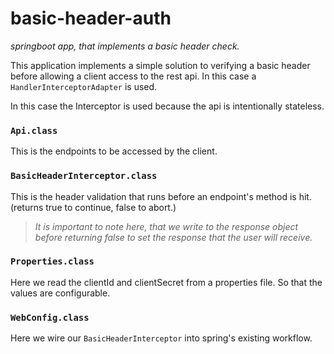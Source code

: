 # basic-header-auth
_springboot app, that implements a basic header check._

This application implements a simple solution to verifying a basic header before allowing a client access to the rest api.
In this case a `HandlerInterceptorAdapter` is used.

In this case the Interceptor is used because the api is intentionally stateless.


### `Api.class`
This is the endpoints to be accessed by the client.

### `BasicHeaderInterceptor.class`
This is the header validation that runs before an endpoint's method is hit. (returns true to continue, false to abort.)
> _It is important to note here, that we write to the response object before returning false to set the response that the user will receive._

### `Properties.class`
Here we read the clientId and clientSecret from a properties file. So that the values are configurable.

### `WebConfig.class`
Here we wire our `BasicHeaderInterceptor` into spring's existing workflow.
